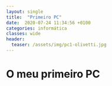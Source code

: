 ```yaml
---
layout: single
title:  "Primeiro PC"
date:  2020-07-24 11:34:56 +0100
categories: informática
classes: wide
header:
  teaser: /assets/img/pc1-olivetti.jpg
---
```


# O meu primeiro PC
